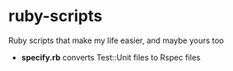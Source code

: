 ruby-scripts
============

Ruby scripts that make my life easier, and maybe yours too

* __specify.rb__ converts Test::Unit files to Rspec files